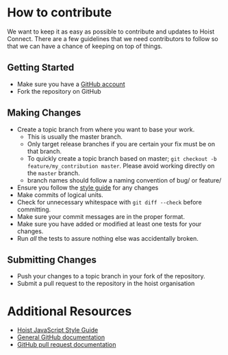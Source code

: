 # How to contribute

We want to keep it as easy as possible to contribute and updates to Hoist Connect. 
There are a few guidelines that we need contributors to follow so that we can have a chance of keeping on top of things.

## Getting Started

* Make sure you have a [GitHub account](https://github.com/signup/free)
* Fork the repository on GitHub

## Making Changes

* Create a topic branch from where you want to base your work.
  * This is usually the master branch.
  * Only target release branches if you are certain your fix must be on that
    branch.
  * To quickly create a topic branch based on master; `git checkout -b
    feature/my_contribution master`. Please avoid working directly on the
    `master` branch.
  * branch names should follow a naming convention of bug/<issuenumber> or feature/<name>
* Ensure you follow the [style guide](https://github.com/hoist/javascript) for any changes 
* Make commits of logical units.
* Check for unnecessary whitespace with `git diff --check` before committing.
* Make sure your commit messages are in the proper format.
* Make sure you have added or modified at least one tests for your changes.
* Run _all_ the tests to assure nothing else was accidentally broken.

## Submitting Changes

* Push your changes to a topic branch in your fork of the repository.
* Submit a pull request to the repository in the hoist organisation

# Additional Resources

* [Hoist JavaScript Style Guide](https://github.com/hoist/javascript)
* [General GitHub documentation](http://help.github.com/)
* [GitHub pull request documentation](http://help.github.com/send-pull-requests/)
